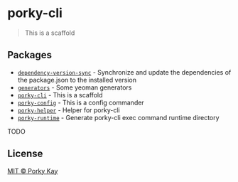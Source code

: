 # porky-cli

> This is a scaffold

## Packages

-   [`dependency-version-sync`](./packages/dependency-version-sync/README.md) - Synchronize and update the dependencies of the package.json to the installed version
-   [`generators`](./packages/generators/README.md) - Some yeoman generators
-   [`porky-cli`](./packages/porky-cli/README.md) - This is a scaffold
-   [`porky-config`](./packages/porky-config/README.md) - This is a config commander
-   [`porky-helper`](./packages/porky-helper/README.md) - Helper for porky-cli
-   [`porky-runtime`](./packages/porky-runtime/README.md) - Generate porky-cli exec command runtime directory

TODO

## License

[MIT © Porky Kay](./LICENSE)
